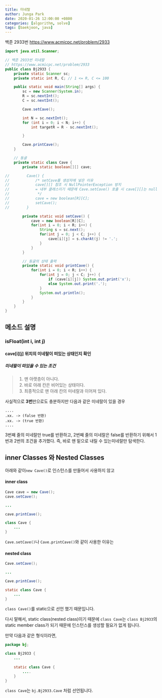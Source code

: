 ```yaml
---
title: 미네랄
author: Junga Park
date: 2020-01-26 12:00:00 +0800
categories: [algorithm, solve]
tags: [baekjoon, java]
---
```




백준 2933번 https://www.acmicpc.net/problem/2933


```java
import java.util.Scanner;

// 백준 2933번 미네랄
// https://www.acmicpc.net/problem/2933
public class Bj2933 {
    private static Scanner sc;
    private static int R, C; // 1 <= R, C <= 100

    public static void main(String[] args) {
        sc = new Scanner(System.in);
        R = sc.nextInt();
        C = sc.nextInt();

        Cave.setCave();

        int N = sc.nextInt();
        for (int i = 0; i < N; i++) {
            int targetR = R - sc.nextInt();

        }

        Cave.printCave();
    }

    // 동굴
    private static class Cave {
        private static boolean[][] cave;

//        Cave() {
//            /* setCave를 생성자에 넣은 이유
//            cave[][] 참조 시 NullPointerException 방지
//            = 내부 클래스이기 때문에 Cave.setCave() 호출 시 cave[][]는 null이므로 에러 발생
//             */
//            cave = new boolean[R][C];
//            setCave();
//        }

        private static void setCave() {
            cave = new boolean[R][C];
            for(int i = 0; i < R; i++) {
                String s = sc.next();
                for(int j = 0; j < C; j++) {
                    cave[i][j] = s.charAt(j) != '.';
                }
            }
        }

        // 동굴의 상태 출력
        private static void printCave() {
            for(int i = 0; i < R; i++) {
                for(int j = 0; j < C; j++) {
                    if (cave[i][j]) System.out.print('x');
                    else System.out.print('.');
                }
                System.out.println();
            }
        }
    }
}

```



## 메소드 설명

### isFloat(int i, int j)

#### cave[i][j\] 위치의 미네랄이 떠있는 상태인지 확인

##### 미네랄이 떠있을 수 있는 조건

> 1. 맨 아랫층이 아니다.
> 2. 바로 아래 칸은 비어있는 상태이다.
> 3. 최종적으로 맨 아래 칸의 미네랄과 이어져 있다.

사실적으로 **3번**만으로도 충분하지만 다음과 같은 미네랄이 있을 경우

```
....
.xx. -> (false 반환)
.xx. -> (true 반환)
....
```

3번째 줄의 미네랄만 true를 반환하고, 2번째 줄의 미네랄은 false를 반환하기 위해서 1번과 2번의 조건을 추가했다. 즉, 바로 맨 밑으로 내릴 수 있는미네랄만 탐색한다.




## inner Classes 와 Nested Classes

아래와 같이```new Cave()```로 인스턴스를 만들어서 사용하지 않고

#### inner class


```java
Cave cave = new Cave();
cave.setCave();

...

cave.printCave();

class Cave {
    ...
}
```

```Cave.setCave()```나 ```Cave.printCave()```와 같이 사용한 이유는 

#### nested class

```java
Cave.setCave();

...

Cave.printCave();

static class Cave {
    ...
}
```

```class Cave()```를 static으로 선언 했기 때문입니다. 

다시 말해서, static class(nested class)이기 때문에 ```class Cave```는  ```class Bj2933```의 static member class가 되기 때문에 인스턴스를 생성할 필요가 없게 됩니다.

만약 다음과 같은 형식이라면,

```java
package bj;

class Bj2933 {
    ...
    
    static class Cave {
        ....
    }
}
```

```class Cave```는 ```bj.Bj2933.Cave``` 처럼 선언됩니다. 